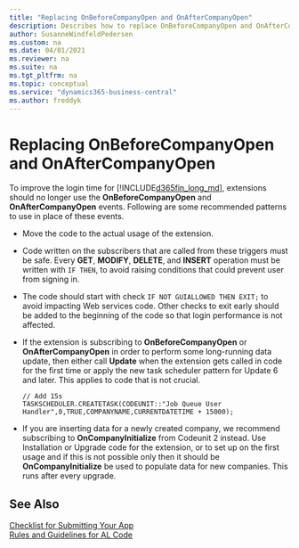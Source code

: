 ```yaml
---
title: "Replacing OnBeforeCompanyOpen and OnAfterCompanyOpen"
description: Describes how to replace OnBeforeCompanyOpen and OnAfterCompanyOpen events.
author: SusanneWindfeldPedersen
ms.custom: na
ms.date: 04/01/2021
ms.reviewer: na
ms.suite: na
ms.tgt_pltfrm: na
ms.topic: conceptual
ms.service: "dynamics365-business-central"
ms.author: freddyk
---
```


# Replacing OnBeforeCompanyOpen and OnAfterCompanyOpen

To improve the login time for [!INCLUDE[d365fin_long_md](../includes/d365fin_long_md.md)], extensions should no longer use the **OnBeforeCompanyOpen** and **OnAfterCompanyOpen** events. Following are some recommended patterns to use in place of these events.

- Move the code to the actual usage of the extension.
- Code written on the subscribers that are called from these triggers must be safe. Every **GET**, **MODIFY**, **DELETE**, and **INSERT** operation must be written with `IF THEN`, to avoid raising conditions that could prevent user from signing in.
- The code should start with check `IF NOT GUIALLOWED THEN EXIT;` to avoid impacting Web services code. Other checks to exit early should be added to the beginning of the code so that login performance is not affected.
- If the extension is subscribing to **OnBeforeCompanyOpen** or **OnAfterCompanyOpen** in order to perform some long-running data update, then either call **Update** when the extension gets called in code for the first time or apply the new task scheduler pattern for Update 6 and later. This applies to code that is not crucial.
    
    ```
    // Add 15s
    TASKSCHEDULER.CREATETASK(CODEUNIT::"Job Queue User Handler",0,TRUE,COMPANYNAME,CURRENTDATETIME + 15000);
    ```

- If you are inserting data for a newly created company, we recommend subscribing to **OnCompanyInitialize** from Codeunit 2 instead. Use Installation or Upgrade code for the extension, or to set up on the first usage and if this is not possible only then it should be **OnCompanyInitialize** be used to populate data for new companies. This runs after every upgrade.

## See Also
[Checklist for Submitting Your App](../developer/devenv-checklist-submission.md)  
[Rules and Guidelines for AL Code](apptest-overview.md)  